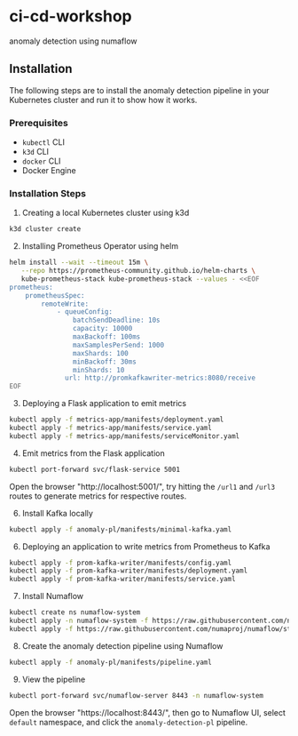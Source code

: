 # ci-cd-workshop
anomaly detection using numaflow

## Installation

The following steps are to install the anomaly detection pipeline in your Kubernetes cluster and run it to show how it works.

### Prerequisites

- `kubectl` CLI
- `k3d` CLI
- `docker` CLI
- Docker Engine

### Installation Steps

1. Creating a local Kubernetes cluster using k3d

```bash
k3d cluster create
```

2. Installing Prometheus Operator using helm

```bash
helm install --wait --timeout 15m \
   --repo https://prometheus-community.github.io/helm-charts \
   kube-prometheus-stack kube-prometheus-stack --values - <<EOF
prometheus:
    prometheusSpec:
        remoteWrite:
            - queueConfig:
                batchSendDeadline: 10s
                capacity: 10000
                maxBackoff: 100ms
                maxSamplesPerSend: 1000
                maxShards: 100
                minBackoff: 30ms
                minShards: 10
              url: http://promkafkawriter-metrics:8080/receive
EOF
```

3. Deploying a Flask application to emit metrics

```bash
kubectl apply -f metrics-app/manifests/deployment.yaml
kubectl apply -f metrics-app/manifests/service.yaml
kubectl apply -f metrics-app/manifests/serviceMonitor.yaml
```

4. Emit metrics from the Flask application

```bash
kubectl port-forward svc/flask-service 5001
```
Open the browser "http://localhost:5001/", try hitting the `/url1` and `/url3` routes to generate metrics for respective routes.


6. Install Kafka locally

```bash
kubectl apply -f anomaly-pl/manifests/minimal-kafka.yaml
```

6. Deploying an application to write metrics from Prometheus to Kafka

```bash
kubectl apply -f prom-kafka-writer/manifests/config.yaml
kubectl apply -f prom-kafka-writer/manifests/deployment.yaml
kubectl apply -f prom-kafka-writer/manifests/service.yaml
```

7. Install Numaflow

```bash
kubectl create ns numaflow-system
kubectl apply -n numaflow-system -f https://raw.githubusercontent.com/numaproj/numaflow/stable/config/install.yaml
kubectl apply -f https://raw.githubusercontent.com/numaproj/numaflow/stable/examples/0-isbsvc-jetstream.yaml
```

8. Create the anomaly detection pipeline using Numaflow

```bash
kubectl apply -f anomaly-pl/manifests/pipeline.yaml
```

9. View the pipeline

```bash
kubectl port-forward svc/numaflow-server 8443 -n numaflow-system
```

Open the browser "https://localhost:8443/", then go to Numaflow UI, select `default` namespace, and click the `anomaly-detection-pl` pipeline.


